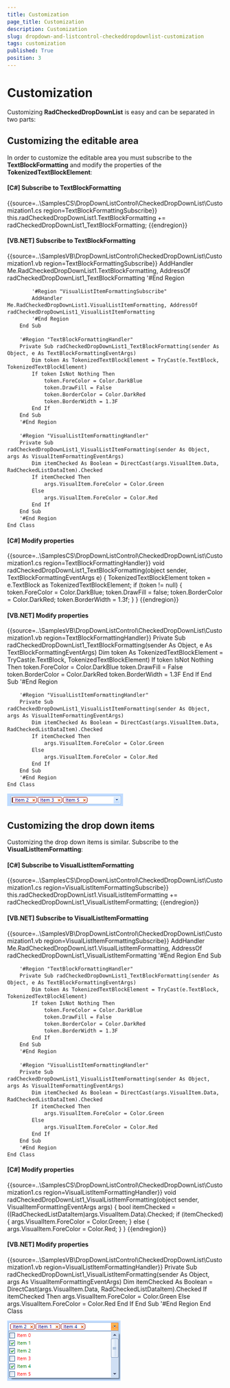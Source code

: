 ```yaml
---
title: Customization
page_title: Customization
description: Customization
slug: dropdown-and-listcontrol-checkeddropdownlist-customization
tags: customization
published: True
position: 3
---
```


# Customization



Customizing __RadCheckedDropDownList__ is easy and can be separated in two parts:
      

## Customizing the editable area

In order to customize the editable area you must subscribe to the __TextBlockFormatting__ and modify the properties of the __TokenizedTextBlockElement__:
        

#### __[C#] Subscribe to TextBlockFormatting__

{{source=..\SamplesCS\DropDownListControl\CheckedDropDownList\Customization1.cs region=TextBlockFormattingSubscribe}}
	            this.radCheckedDropDownList1.TextBlockFormatting += radCheckedDropDownList1_TextBlockFormatting;
	{{endregion}}



#### __[VB.NET] Subscribe to TextBlockFormatting__

{{source=..\SamplesVB\DropDownListControl\CheckedDropDownList\Customization1.vb region=TextBlockFormattingSubscribe}}
	        AddHandler Me.RadCheckedDropDownList1.TextBlockFormatting, AddressOf radCheckedDropDownList1_TextBlockFormatting
	        '#End Region
	
	        '#Region "VisualListItemFormattingSubscribe"
	        AddHandler Me.RadCheckedDropDownList1.VisualListItemFormatting, AddressOf radCheckedDropDownList1_VisualListItemFormatting
	        '#End Region
	    End Sub
	
	    '#Region "TextBlockFormattingHandler"
	    Private Sub radCheckedDropDownList1_TextBlockFormatting(sender As Object, e As TextBlockFormattingEventArgs)
	        Dim token As TokenizedTextBlockElement = TryCast(e.TextBlock, TokenizedTextBlockElement)
	        If token IsNot Nothing Then
	            token.ForeColor = Color.DarkBlue
	            token.DrawFill = False
	            token.BorderColor = Color.DarkRed
	            token.BorderWidth = 1.3F
	        End If
	    End Sub
	    '#End Region
	
	    '#Region "VisualListItemFormattingHandler"
	    Private Sub radCheckedDropDownList1_VisualListItemFormatting(sender As Object, args As VisualItemFormattingEventArgs)
	        Dim itemChecked As Boolean = DirectCast(args.VisualItem.Data, RadCheckedListDataItem).Checked
	        If itemChecked Then
	            args.VisualItem.ForeColor = Color.Green
	        Else
	            args.VisualItem.ForeColor = Color.Red
	        End If
	    End Sub
	    '#End Region
	End Class



#### __[C#] Modify properties__

{{source=..\SamplesCS\DropDownListControl\CheckedDropDownList\Customization1.cs region=TextBlockFormattingHandler}}
	        void radCheckedDropDownList1_TextBlockFormatting(object sender, TextBlockFormattingEventArgs e)
	        {
	            TokenizedTextBlockElement token = e.TextBlock as TokenizedTextBlockElement;
	            if (token != null)
	            {
	                token.ForeColor = Color.DarkBlue;
	                token.DrawFill = false;
	                token.BorderColor = Color.DarkRed;
	                token.BorderWidth = 1.3f;
	            }
	        }
	{{endregion}}



#### __[VB.NET] Modify properties__

{{source=..\SamplesVB\DropDownListControl\CheckedDropDownList\Customization1.vb region=TextBlockFormattingHandler}}
	    Private Sub radCheckedDropDownList1_TextBlockFormatting(sender As Object, e As TextBlockFormattingEventArgs)
	        Dim token As TokenizedTextBlockElement = TryCast(e.TextBlock, TokenizedTextBlockElement)
	        If token IsNot Nothing Then
	            token.ForeColor = Color.DarkBlue
	            token.DrawFill = False
	            token.BorderColor = Color.DarkRed
	            token.BorderWidth = 1.3F
	        End If
	    End Sub
	    '#End Region
	
	    '#Region "VisualListItemFormattingHandler"
	    Private Sub radCheckedDropDownList1_VisualListItemFormatting(sender As Object, args As VisualItemFormattingEventArgs)
	        Dim itemChecked As Boolean = DirectCast(args.VisualItem.Data, RadCheckedListDataItem).Checked
	        If itemChecked Then
	            args.VisualItem.ForeColor = Color.Green
	        Else
	            args.VisualItem.ForeColor = Color.Red
	        End If
	    End Sub
	    '#End Region
	End Class

![dropdown-and-listcontrol-checkeddropdownlist-customization 001](images/dropdown-and-listcontrol-checkeddropdownlist-customization001.png)

## Customizing the drop down items

Customizing the drop down items is similar. Subscribe to the __VisualListItemFormatting__:
        

#### __[C#] Subscribe to VisualListItemFormatting__

{{source=..\SamplesCS\DropDownListControl\CheckedDropDownList\Customization1.cs region=VisualListItemFormattingSubscribe}}
	            this.radCheckedDropDownList1.VisualListItemFormatting += radCheckedDropDownList1_VisualListItemFormatting;
	{{endregion}}



#### __[VB.NET] Subscribe to VisualListItemFormatting__

{{source=..\SamplesVB\DropDownListControl\CheckedDropDownList\Customization1.vb region=VisualListItemFormattingSubscribe}}
	        AddHandler Me.RadCheckedDropDownList1.VisualListItemFormatting, AddressOf radCheckedDropDownList1_VisualListItemFormatting
	        '#End Region
	    End Sub
	
	    '#Region "TextBlockFormattingHandler"
	    Private Sub radCheckedDropDownList1_TextBlockFormatting(sender As Object, e As TextBlockFormattingEventArgs)
	        Dim token As TokenizedTextBlockElement = TryCast(e.TextBlock, TokenizedTextBlockElement)
	        If token IsNot Nothing Then
	            token.ForeColor = Color.DarkBlue
	            token.DrawFill = False
	            token.BorderColor = Color.DarkRed
	            token.BorderWidth = 1.3F
	        End If
	    End Sub
	    '#End Region
	
	    '#Region "VisualListItemFormattingHandler"
	    Private Sub radCheckedDropDownList1_VisualListItemFormatting(sender As Object, args As VisualItemFormattingEventArgs)
	        Dim itemChecked As Boolean = DirectCast(args.VisualItem.Data, RadCheckedListDataItem).Checked
	        If itemChecked Then
	            args.VisualItem.ForeColor = Color.Green
	        Else
	            args.VisualItem.ForeColor = Color.Red
	        End If
	    End Sub
	    '#End Region
	End Class



#### __[C#] Modify properties__

{{source=..\SamplesCS\DropDownListControl\CheckedDropDownList\Customization1.cs region=VisualListItemFormattingHandler}}
	        void radCheckedDropDownList1_VisualListItemFormatting(object sender, VisualItemFormattingEventArgs args)
	        {
	            bool itemChecked = ((RadCheckedListDataItem)args.VisualItem.Data).Checked;
	            if (itemChecked)
	            {
	                args.VisualItem.ForeColor = Color.Green;
	            }
	            else
	            {
	                args.VisualItem.ForeColor = Color.Red;
	            }
	        }
	{{endregion}}



#### __[VB.NET] Modify properties__

{{source=..\SamplesVB\DropDownListControl\CheckedDropDownList\Customization1.vb region=VisualListItemFormattingHandler}}
	    Private Sub radCheckedDropDownList1_VisualListItemFormatting(sender As Object, args As VisualItemFormattingEventArgs)
	        Dim itemChecked As Boolean = DirectCast(args.VisualItem.Data, RadCheckedListDataItem).Checked
	        If itemChecked Then
	            args.VisualItem.ForeColor = Color.Green
	        Else
	            args.VisualItem.ForeColor = Color.Red
	        End If
	    End Sub
	    '#End Region
	End Class

![dropdown-and-listcontrol-checkeddropdownlist-customization 002](images/dropdown-and-listcontrol-checkeddropdownlist-customization002.png)
